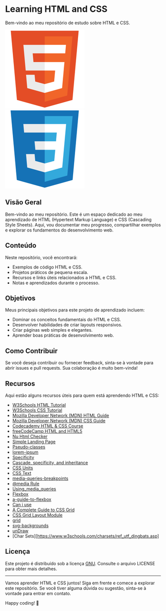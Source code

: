 # Learning HTML and CSS
Bem-vindo ao meu repositório de estudo sobre HTML e CSS.

![html](https://raw.githubusercontent.com/devicons/devicon/master/icons/html5/html5-original.svg)
![css](https://raw.githubusercontent.com/devicons/devicon/master/icons/css3/css3-original.svg)

## Visão Geral

Bem-vindo ao meu repositório. Este é um espaço dedicado ao meu aprendizado de HTML (Hypertext Markup Language) e CSS (Cascading Style Sheets). Aqui, vou documentar meu progresso, compartilhar exemplos e explorar os fundamentos do desenvolvimento web.

## Conteúdo

Neste repositório, você encontrará:

- Exemplos de código HTML e CSS.
- Projetos práticos de pequena escala.
- Recursos e links úteis relacionados a HTML e CSS.
- Notas e aprendizados durante o processo.

## Objetivos

Meus principais objetivos para este projeto de aprendizado incluem:

- Dominar os conceitos fundamentais do HTML e CSS.
- Desenvolver habilidades de criar layouts responsivos.
- Criar páginas web simples e elegantes.
- Aprender boas práticas de desenvolvimento web.

## Como Contribuir

Se você deseja contribuir ou fornecer feedback, sinta-se à vontade para abrir issues e pull requests. Sua colaboração é muito bem-vinda!

## Recursos

Aqui estão alguns recursos úteis para quem está aprendendo HTML e CSS:

- [W3Schools HTML Tutorial](https://www.w3schools.com/html/)
- [W3Schools CSS Tutorial](https://www.w3schools.com/css/)
- [Mozilla Developer Network (MDN) HTML Guide](https://developer.mozilla.org/en-US/docs/Web/HTML)
- [Mozilla Developer Network (MDN) CSS Guide](https://developer.mozilla.org/en-US/docs/Web/CSS)
- [Codecademy HTML & CSS Course](https://www.codecademy.com/learn/learn-html)
- [freeCodeCamp HTML and HTML5](https://www.freecodecamp.org/learn/responsive-web-design/#basic-html-and-html5)
- [Nu Html Checker](https://validator.w3.org/nu/#textarea)
- [Simple Landing Page](https://codepen.io/luizomf/pen/KKNwMeG)
- [Pseudo-classes](https://developer.mozilla.org/pt-BR/docs/Web/CSS/Pseudo-classes)
- [lorem-ipsum](https://loremipsum.io/)
- [Specificity](https://developer.mozilla.org/pt-BR/docs/Web/CSS/Specificity)
- [Cascade, specificity, and inheritance](https://developer.mozilla.org/pt-BR/docs/Learn/CSS/Building_blocks/Cascade_and_inheritance)
- [CSS Units](https://www.w3schools.com/cssref/css_units.php)
- [CSS Text](https://www.w3schools.com/css/css_text.asp)
- [media-queries-breakpoints](https://devfacts.com/media-queries-breakpoints-2023/)
- [@media Rule](https://www.w3schools.com/cssref/css3_pr_mediaquery.php)
- [Using_media_queries](https://developer.mozilla.org/pt-BR/docs/Web/CSS/CSS_media_queries/Using_media_queries)
- [Flexbox](https://developer.mozilla.org/pt-BR/docs/Learn/CSS/CSS_layout/Flexbox#um_aparte_no_modelo_flex)
- [a-guide-to-flexbox](https://css-tricks.com/snippets/css/a-guide-to-flexbox/)
- [Can i use](https://caniuse.com/)
- [A Complete Guide to CSS Grid](https://css-tricks.com/snippets/css/complete-guide-grid/)
- [CSS Grid Layout Module](https://www.w3schools.com/css/css_grid.asp)
- [grid](https://developer.mozilla.org/pt-BR/docs/Web/CSS/grid)
- [svg-backgrounds](https://www.svgbackgrounds.com/)
- [unDraw](https://undraw.co/search)
- [Char Sets][https://www.w3schools.com/charsets/ref_utf_dingbats.asp]

## Licença

Este projeto é distribuído sob a licença [GNU](LICENSE). Consulte o arquivo LICENSE para obter mais detalhes.

---

Vamos aprender HTML e CSS juntos! Siga em frente e comece a explorar este repositório. Se você tiver alguma dúvida ou sugestão, sinta-se à vontade para entrar em contato.

Happy coding! 🚀

